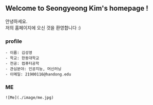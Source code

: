 ## Welcome to Seongyeong Kim's homepage !
안녕하세요.   
저의 홈페이지에 오신 것을 환영합니다 :)

### profile
```mark
- 이름: 김성영
- 학교: 한동대학교
- 전공: 컴퓨터공학
- 관심분야: 인공지능, 머신러닝
- 이메일: 21900116@handong.edu
```

### ME
```mark
![Me](./image/me.jpg)
```
